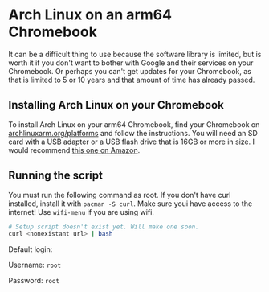 # Arch Linux on an arm64 Chromebook
It can be a difficult thing to use because the software library is limited, but is worth it if you don't want to bother with Google and their services on your Chromebook. Or perhaps you can't get updates for your Chromebook, as that is limited to 5 or 10 years and that amount of time has already passed.
## Installing Arch Linux on your Chromebook
To install Arch Linux on your arm64 Chromebook, find your Chromebook on [archlinuxarm.org/platforms](https://archlinuxarm.org/platforms) and follow the instructions. You will need an SD card with a USB adapter or a USB flash drive that is 16GB or more in size. I would recommend [this one on Amazon](https://www.amazon.com/Samsung-MUF-64AB-AM-Plus-64GB/dp/B07D7P4SY4/).
## Running the script
You must run the following command as root. If you don't have curl installed, install it with `pacman -S curl`. Make sure youi have access to the internet! Use `wifi-menu` if you are using wifi.
```sh
# Setup script doesn't exist yet. Will make one soon.
curl <nonexistant url> | bash
```
Default login:

Username: `root`

Password: `root`
